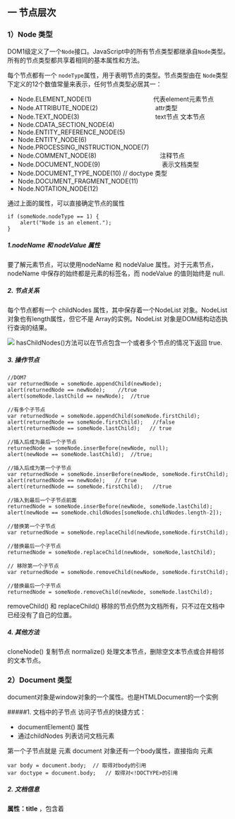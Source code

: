 ##  一 节点层次
### 1）**Node 类型**
DOM1级定义了一个`Node`接口。JavaScript中的所有节点类型都继承自`Node`类型。所有的节点类型都共享着相同的基本属性和方法。

每个节点都有一个 `nodeType`属性，用于表明节点的类型。节点类型由在 `Node`类型下定义的12个数值常量来表示，任何节点类型必居其一：

- Node.ELEMENT_NODE(1)　　　　　　　　　　代表element元素节点
- Node.ATTRIBUTE_NODE(2) 　　　　　　　　　attr类型
- Node.TEXT_NODE(3) 　　　　　　　　　　　　text节点 文本节点
- Node.CDATA_SECTION_NODE(4)
- Node.ENTITY_REFERENCE_NODE(5)
- Node.ENTITY_NODE(6)
- Node.PROCESSING_INSTRUCTION_NODE(7)
- Node.COMMENT_NODE(8) 　　　　　　　　　　注释节点
- Node.DOCUMENT_NODE(9)　　　　　　　　　　表示文档类型
- Node.DOCUMENT_TYPE_NODE(10) // doctype 类型
- Node.DOCUMENT_FRAGMENT_NODE(11)
- Node.NOTATION_NODE(12)

通过上面的属性，可以直接确定节点的属性

    if (someNode.nodeType == 1) {
        alert("Node is an element.");    
    }

##### 1.nodeName 和 nodeValue 属性
要了解元素节点，可以使用nodeName 和 nodeValue 属性。对于元素节点，nodeName 中保存的始终都是元素的标签名，而 nodeValue 的值则始终是 null.
##### 2. 节点关系
每个节点都有一个 childNodes 属性，其中保存着一个NodeList 对象。NodeList 对象也有length属性，但它不是 Array的实例。NodeList 对象是DOM结构动态执行查询的结果。

![](https://upload-images.jianshu.io/upload_images/11428632-b42dd53802f1b065.png?imageMogr2/auto-orient/strip%7CimageView2/2/w/1240)
hasChildNodes()方法可以在节点包含一个或者多个节点的情况下返回 true.
##### 3. 操作节点

    //DOM7
    var returnedNode = someNode.appendChild(newNode);
    alert(returnedNode == newNode);    //true
    alert(someNode.lastChild == newNode);  //true
    
    //有多个子节点
    var returnedNode = someNode.appendChild(someNode.firstChild);
    alert(returnedNode == someNode.firstChild);   //false
    alert(returnedNode == someNode.lastChild);   // true
    
    //插入后成为最后一个子节点
    returnedNode = someNode.inserBefore(newNode, null);
    alert(newNode == someNode.lastChild);  //true;
    
    //插入后成为第一个子节点
    var returnedNode = someNode.inserBefore(newNode, someNode.firstChild);
    alert(returnedNode == newNode);   // true
    alert(returnedNode == someNode.firstChild);   //true
    
    //插入到最后一个子节点前面
    returnedNode = someNode.inserBefore(newNode, someNode.lastChild);
    alert(newNode == someNode.childNodes[someNode.childNodes.length-2]);
    
    //替换第一个子节点
    var returnedNode = someNode.replaceChild(newNode,someNode.firstChild);
    
    //替换最后一个子节点
    returnedNode = someNode.replaceChild(newNode, someNode,lastChild);

    // 移除第一个子节点
    var returnedNode = someNode.removeChild(newNode, someNode.firstChild);

    //替换最后一个子节点
    returnedNode = someNode.removeChild(newNode, someNode.lastChild);

removeChild() 和 replaceChild() 移除的节点仍然为文档所有，只不过在文档中已经没有了自己的位置。

##### 4. 其他方法
cloneNode() 复制节点
normalize() 处理文本节点，删除空文本节点或合并相邻的文本节点。

### 2）**Document 类型**

document对象是window对象的一个属性。也是HTMLDocument的一个实例

#####1. 文档中的子节点
访问子节点的快捷方式：
- documentElement() 属性
- 通过childNodes 列表访问文档元素

第一个子节点就是 <html> 元素
document 对象还有一个body属性，直接指向 <body> 元素

`var body = document.body;  // 取得对body的引用`  
`var doctype = document.body;   // 取得对<!DOCTYPE>的引用`
##### 2. 文档信息
**属性：title** ，包含着<title> 元素中的文本——显示在浏览器的标题栏或标签页上。，通过这个属性可以取得或修改当前页面的标题
还有三个与对网页的请求有关的属性，分别是**URL， domain 和 referrer**

URL  包含完整的地址URL，domain 属性只包含页面的域名，referrer属性中保存着链接到当前页面的那个页面的URL，如果没有，那么该属性可能会包含一个空字符串。

三个属性中只有domain是可以设置的。将每个页面的值设置为同一个domain 可以实现 JavaScript对象的跨域通信。
##### 3. 查找元素

**getElementById()**
这个方法将放回一个与那个有着给定id属性值的元素节点对应的对象。参数为标签的名字。

**getElementByTagName()**
getElementByTagName 方法返回一个对象数组，它的参数是标签的名字。

**getElementsByName()**
会返回一个带有name 特性的所有元素。常用的是通过该方法取得单选按钮

**namedItem()**
这个方法可以通过元素中的name特性来取得集合中的项。

##### 4. 特殊集合
这些集合都是HTMLCollection对象。
document.links 等
##### 5. DOM 一致性检测
由于DOM包含多个级别，多个部分，因此需要检测浏览器实现了哪些部分。
`document.implementation` 属性就是为此提供相应的信息和功能的对象。
其中规定了一个hasFeature() 方法   

`document.implementation.hasFeature("XML","1.0")   // true `  

不过最好要同时使用能力检测。

##### 6. 文档写入
就是将输入流写入到网页的能力。总共有四个方法：

- writer()    接受字符串参数，并写入
- writeln()   接受字符串参数，添加换行符，并写入
- open()   打开网页的输入流
- close()   关闭网页的输入流

### 3）**Element 类型**
Element 类型用于表现XML或NTML元素，提供了对元素标签名，子节点以及特性的访问
##### 1. HTML元素
每个HTML元素中的标准特性。

- id   唯一标识符
- title  有关元素的附加说明信息
- lang  语言代码
- dir   语言的方向 从左到右（ltr）
- className  与元素的class特性对应。
##### 2. 特性
主要使用三种方法

- **getAttribute()**  
`getAttribute`是一个函数，只有一个参数——你打算查询的属性的名字。`getAttribute`方法不属于`document`对象，所以不能通过`document`对象调用，它*只能通过元素节点对象调用*
- **setAttribute()** 
`setAttribute()`方法允许我们对某些节点的属性做出更改，和`getAttribute`一样，`setAttribute`只能用于元素节点。
- **removeAttribute()**      
彻底删除元素的特性，调用这个方法不仅会清除特性的值，而且也会从元素中完全删除元素的特性。
##### 3. attributes 属性
Element 类型是使用`attributes `属性的唯一一个DOM节点类型，元素中的每一个特性都由一个`Attr `节点来表示，每个节点都保存在`NameNodeMap`对象中。`NamedNodeMap`对象拥有下列方法：

- getNamedItem(name) : 返回`nodeName` 属性中等于` name` 的节点
- removeNamedItem(name) : 从列表中移除 `nodeName `属性等于 `name` 的节点；
- setNamedItem(node): 向列表中添加节点，以节点`nodeName `属性为索引；
- item(pos): 返回位于数字`pos`位置处的节点。
##### 4. 创建元素
 使用 `document.createElement("div") `元素可以创建新元素，一旦将元素添加到文档树中，浏览器就会立即呈现该元素。
##### 5. 元素的子节点

元素的childNodes属性中包含它的所有子节点

### 4）**Text 类型**
文本节点由Text类型表示，包含的是可以照字面解释的纯文本内容。纯文本中可以包含转义后的HTML字符，但不能包含HTML代码。
##### 1）创建文本节点
可以使用 document.createTextNode() 创建新的文本节点  

`var textNode = document.createTextNode( "Some <strong>other</strong> world!");`   

如果同时有两个相邻的文本子节点，那么这两个节点中的文本就会连起来显示，中间不会有空格。
##### 2）规范化文本节点
能够将相邻文本节点合并的方法 **normalize()**
##### 3)  分割文本节点
**splitText()** 该方法可以将一个文本节点分割成两个文本节点。该方法会返回一个新文本节点，新的节点包含剩下的部分。
分隔文本节点是从文本节点中提取数据的一种常用的DOM解析技术。
### 5）**Comment 类型**
使用documen.createComment () 可以传递注释文本也可以创建注释节点，
该类型很少使用。
### 6）**CDATASection 类型**
CDATASection 类型只针对基于XML的文档，有与comment类型类似的注释功能。
### 7) **DocumentType 类型**
不常用，DocumentType中包含着与文档的doctype有关的所有信息。
### 8)  **DocumentFragment 类型**
DocumentFragment 在文档中没有相应的标记，DOM规定文档片段是一种轻量级的文档，可以包含和控制节点。
用于一次性批量打包添加节点，防止导致浏览器反复渲染。
### 9) **Attr** 类型
元素的特性在DOM中以`Attr` 类型来表示
## 二 DOM操作技术
#### 1）动态脚本
即用元素本身包含代码，创建动态脚本有两种方式：插入外部文件和直接插入JS代码。
动态加载的外部JS文件能够立即运行。
#### 2)  动态样式
与动态脚本类似，动态样式的在页面加载完成后动态添加到页面中的。
#### 3）操作表格
#### 4）使用NodeList